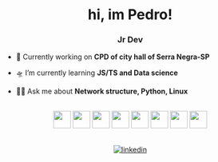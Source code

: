 <h1 align="center">hi, im Pedro!</h1>
<h3 align="center">Jr Dev</h3>
<!-- <p align="center">
  <img src="https://encrypted-tbn0.gstatic.com/images?q=tbn:ANd9GcQNdOc5DVWZs0X8UovEpTmdvIIBnG89pb03qw&usqp=CAU" alt="luffy">
</p> -->

- 🚀 Currently working on **CPD of city hall of Serra Negra-SP**

- 🛸 I’m currently learning **JS/TS and Data science**

- 🖖🏼 Ask me about **Network structure, Python, Linux**


<br>

<div align=center>
<img src="https://cdn.jsdelivr.net/gh/devicons/devicon/icons/javascript/javascript-original.svg" height=35px width=35px />
<img src="https://cdn.jsdelivr.net/gh/devicons/devicon/icons/typescript/typescript-plain.svg" height=35px width=35px />
<img src="https://cdn.jsdelivr.net/gh/devicons/devicon/icons/react/react-original.svg" height=35px width=35px/>
<img src="https://cdn.jsdelivr.net/gh/devicons/devicon/icons/nodejs/nodejs-original.svg" height=35px width=35px />
<img src="https://cdn.jsdelivr.net/gh/devicons/devicon/icons/python/python-original.svg" height=35px width=35px/>
<img src="https://cdn.jsdelivr.net/gh/devicons/devicon/icons/pandas/pandas-original.svg" height=35px width=35px />
<img src="https://cdn.jsdelivr.net/gh/devicons/devicon/icons/django/django-plain.svg" height=35px width=35px  />
<img src="https://cdn.jsdelivr.net/gh/devicons/devicon/icons/linux/linux-original.svg" height=35px width=35px/>
<br>
<br>
  
[![linkedin](https://img.shields.io/badge/LinkedIn-0077B5?style=for-the-badge&logo=linkedin&logoColor=white)](https://www.linkedin.com/in/pedro-rodrigues-674703232/)
          
</div>
        
          

                    
